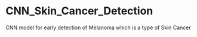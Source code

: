 # CNN_Skin_Cancer_Detection
CNN model for early detection of Melanoma which is a type of Skin Cancer
